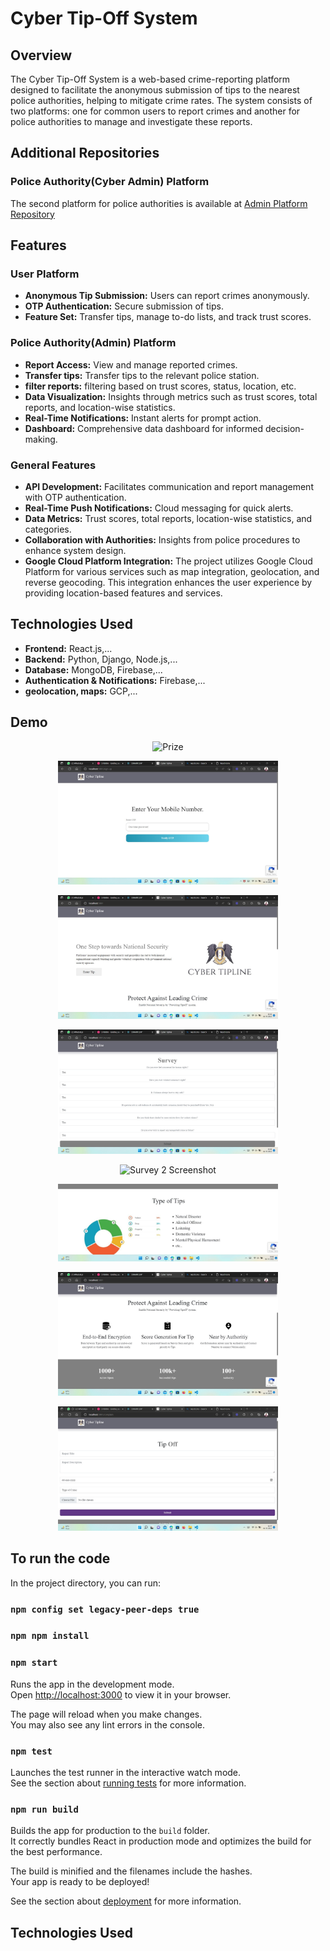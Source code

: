 # Cyber Tip-Off System

## Overview
The Cyber Tip-Off System is a web-based crime-reporting platform designed to facilitate the anonymous submission of tips to the nearest police authorities, helping to mitigate crime rates. The system consists of two platforms: one for common users to report crimes and another for police authorities to manage and investigate these reports.



## Additional Repositories

### Police Authority(Cyber Admin) Platform
The second platform for police authorities is available at [Admin Platform Repository](https://github.com/guptashubham95a/cyber-admin)

## Features

### User Platform
- **Anonymous Tip Submission:** Users can report crimes anonymously.
- **OTP Authentication:** Secure submission of tips.
- **Feature Set:** Transfer tips, manage to-do lists, and track trust scores.

### Police Authority(Admin) Platform
- **Report Access:** View and manage reported crimes.
- **Transfer tips:** Transfer tips to the relevant police station.
- **filter reports:** filtering based on trust scores, status, location, etc.
- **Data Visualization:** Insights through metrics such as trust scores, total reports, and location-wise statistics.
- **Real-Time Notifications:** Instant alerts for prompt action.
- **Dashboard:** Comprehensive data dashboard for informed decision-making.


### General Features
- **API Development:** Facilitates communication and report management with OTP authentication.
- **Real-Time Push Notifications:** Cloud messaging for quick alerts.
- **Data Metrics:** Trust scores, total reports, location-wise statistics, and categories.
- **Collaboration with Authorities:** Insights from police procedures to enhance system design.
- **Google Cloud Platform Integration:** The project utilizes Google Cloud Platform for various services such as map integration, geolocation, and reverse geocoding. This integration enhances the user experience by providing location-based features and services.

## Technologies Used
- **Frontend:** React.js,...
- **Backend:** Python, Django, Node.js,...
- **Database:** MongoDB, Firebase,...
- **Authentication & Notifications:** Firebase,...
- **geolocation, maps:** GCP,...

## Demo

<p align="center">
  <img src="81fe53dc-28da-4d26-bc1d-91f1873a0c45.png" alt="Prize" width="70%" />
</p>

<p align="center">
  <img src="login(1).jpg" alt="Login Screenshot" width="70%" />
</p>

<p align="center">
  <img src="tiphome(2).jpg" alt="Home Screenshot" width="70%" />
</p>

<p align="center">
  <img src="tipsurvey(4).jpg" alt="Survey Screenshot" width="70%" />
</p>

<p align="center">
  <img src="tipsurvey(2)(5).jpg" alt="Survey 2 Screenshot" width="70%" />
</p>

<p align="center">
  <img src="tipcharts(6).jpg" alt="Charts Screenshot" width="70%" />
</p>

<p align="center">
  <img src="tipfooter(7).jpg" alt="Footer Screenshot" width="70%" />
</p>

<p align="center">
  <img src="tipform(3).jpg" alt="Form Screenshot" width="70%" />
</p>




## To run the code

In the project directory, you can run:

### `npm config set legacy-peer-deps true`

### `npm npm install`

### `npm start`

Runs the app in the development mode.\
Open [http://localhost:3000](http://localhost:3000) to view it in your browser.

The page will reload when you make changes.\
You may also see any lint errors in the console.

### `npm test`

Launches the test runner in the interactive watch mode.\
See the section about [running tests](https://facebook.github.io/create-react-app/docs/running-tests) for more information.

### `npm run build`

Builds the app for production to the `build` folder.\
It correctly bundles React in production mode and optimizes the build for the best performance.

The build is minified and the filenames include the hashes.\
Your app is ready to be deployed!

See the section about [deployment](https://facebook.github.io/create-react-app/docs/deployment) for more information.

## Technologies Used
